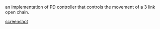 an implementation of PD controller that controls the movement of a 3 link open chain.

[screenshot](./screenshots/screenshot.png)
